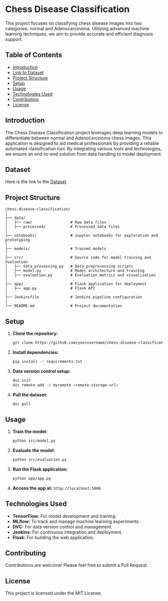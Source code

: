 # Chess Disease Classification

This project focuses on classifying chess disease images into two categories: normal and Adenocarcinoma. Utilizing advanced machine learning techniques, we aim to provide accurate and efficient diagnosis support.

## Table of Contents

- [Introduction](#introduction)
- [Link to Dataset](#Dataset)
- [Project Structure](#project-structure)
- [Setup](#setup)
- [Usage](#usage)
- [Technologies Used](#technologies-used)
- [Contributing](#contributing)
- [License](#license)

## Introduction

The Chess Disease Classification project leverages deep learning models to differentiate between normal and Adenocarcinoma chess images. This application is designed to aid medical professionals by providing a reliable automated classification tool. By integrating various tools and technologies, we ensure an end-to-end solution from data handling to model deployment.

## Dataset

Here is the link to the [Dataset](https://drive.google.com/file/d/1z0mreUtRmR-P-magILsDR3T7M6IkGXtY/view).


## Project Structure

```
chess-disease-classification/
│
├── data/
│   ├── raw/                 # Raw data files
│   ├── processed/           # Processed data files
│
├── notebooks/               # Jupyter notebooks for exploration and prototyping
│
├── models/                  # Trained models
│
├── src/                     # Source code for model training and evaluation
│   ├── data_processing.py   # Data preprocessing scripts
│   ├── model.py             # Model architecture and training
│   ├── evaluation.py        # Evaluation metrics and visualization
│
├── app/                     # Flask application for deployment
│   ├── app.py               # Flask API
│
├── Jenkinsfile              # Jenkins pipeline configuration
│
└── README.md                # Project documentation
```

## Setup

1. **Clone the repository:**
   ```bash
   git clone https://github.com/yourusername/chess-disease-classification.git
   ```

2. **Install dependencies:**
   ```bash
   pip install -r requirements.txt
   ```

3. **Data version control setup:**
   ```bash
   dvc init
   dvc remote add -d myremote <remote-storage-url>
   ```

4. **Pull the dataset:**
   ```bash
   dvc pull
   ```

## Usage

1. **Train the model:**
   ```bash
   python src/model.py
   ```

2. **Evaluate the model:**
   ```bash
   python src/evaluation.py
   ```

3. **Run the Flask application:**
   ```bash
   python app/app.py
   ```

4. **Access the app at:** `http://localhost:5000`

## Technologies Used

- **TensorFlow:** For model development and training.
- **MLflow:** To track and manage machine learning experiments.
- **DVC:** For data version control and management.
- **Jenkins:** For continuous integration and deployment.
- **Flask:** For building the web application.

## Contributing

Contributions are welcome! Please feel free to submit a Pull Request.

## License

This project is licensed under the MIT License.
